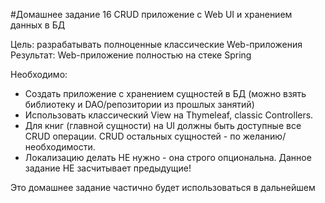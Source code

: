 #Домашнее задание 16
CRUD приложение с Web UI и хранением данных в БД

Цель: разрабатывать полноценные классические Web-приложения 
Результат: Web-приложение полностью на стеке Spring

Необходимо:

- Создать приложение с хранением сущностей в БД (можно взять библиотеку и DAO/репозитории из прошлых занятий)
- Использовать классический View на Thymeleaf, classic Controllers.
- Для книг (главной сущности) на UI должны быть доступные все CRUD операции. CRUD остальных сущностей - по желанию/необходимости.
- Локализацию делать НЕ нужно - она строго опциональна.
Данное задание НЕ засчитывает предыдущие!

Это домашнее задание частично будет использоваться в дальнейшем